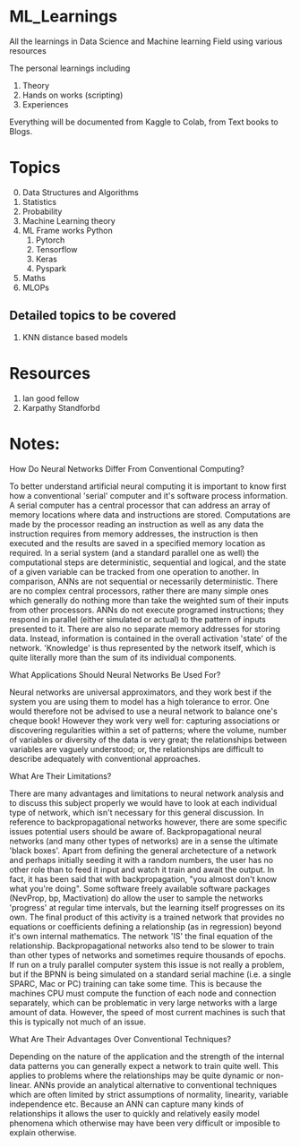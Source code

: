 # ML_Learnings
All the learnings in Data Science and Machine learning Field using various resources 

The personal learnings including
1. Theory
2. Hands on works (scripting)
3. Experiences

Everything will be documented from Kaggle to Colab, from Text books to Blogs.
# Topics
0. Data Structures and Algorithms
1. Statistics
2. Probability
3. Machine Learning theory
4. ML Frame works Python
    1. Pytorch
    2. Tensorflow
    3. Keras
    4. Pyspark
5. Maths
6. MLOPs

## Detailed topics to be covered
1.  KNN distance based models

# Resources
1. Ian good fellow
2. Karpathy Standforbd

# Notes:
How Do Neural Networks Differ From Conventional Computing?

To better understand artificial neural computing it is important to know first how a conventional 'serial' computer and it's software process information. A serial computer has a central processor that can address an array of memory locations where data and instructions are stored. Computations are made by the processor reading an instruction as well as any data the instruction requires from memory addresses, the instruction is then executed and the results are saved in a specified memory location as required. In a serial system (and a standard parallel one as well) the computational steps are deterministic, sequential and logical, and the state of a given variable can be tracked from one operation to another.
In comparison, ANNs are not sequential or necessarily deterministic. There are no complex central processors, rather there are many simple ones which generally do nothing more than take the weighted sum of their inputs from other processors. ANNs do not execute programed instructions; they respond in parallel (either simulated or actual) to the pattern of inputs presented to it. There are also no separate memory addresses for storing data. Instead, information is contained in the overall activation 'state' of the network. 'Knowledge' is thus represented by the network itself, which is quite literally more than the sum of its individual components.


What Applications Should Neural Networks Be Used For?

Neural networks are universal approximators, and they work best if the system you are using them to model has a high tolerance to error. One would therefore not be advised to use a neural network to balance one's cheque book! However they work very well for:
capturing associations or discovering regularities within a set of patterns;
where the volume, number of variables or diversity of the data is very great;
the relationships between variables are vaguely understood; or,
the relationships are difficult to describe adequately with conventional approaches.


What Are Their Limitations?

There are many advantages and limitations to neural network analysis and to discuss this subject properly we would have to look at each individual type of network, which isn't necessary for this general discussion. In reference to backpropagational networks however, there are some specific issues potential users should be aware of.
Backpropagational neural networks (and many other types of networks) are in a sense the ultimate 'black boxes'. Apart from defining the general archetecture of a network and perhaps initially seeding it with a random numbers, the user has no other role than to feed it input and watch it train and await the output. In fact, it has been said that with backpropagation, "you almost don't know what you're doing". Some software freely available software packages (NevProp, bp, Mactivation) do allow the user to sample the networks 'progress' at regular time intervals, but the learning itself progresses on its own. The final product of this activity is a trained network that provides no equations or coefficients defining a relationship (as in regression) beyond it's own internal mathematics. The network 'IS' the final equation of the relationship.
Backpropagational networks also tend to be slower to train than other types of networks and sometimes require thousands of epochs. If run on a truly parallel computer system this issue is not really a problem, but if the BPNN is being simulated on a standard serial machine (i.e. a single SPARC, Mac or PC) training can take some time. This is because the machines CPU must compute the function of each node and connection separately, which can be problematic in very large networks with a large amount of data. However, the speed of most current machines is such that this is typically not much of an issue.


What Are Their Advantages Over Conventional Techniques?

Depending on the nature of the application and the strength of the internal data patterns you can generally expect a network to train quite well. This applies to problems where the relationships may be quite dynamic or non-linear. ANNs provide an analytical alternative to conventional techniques which are often limited by strict assumptions of normality, linearity, variable independence etc. Because an ANN can capture many kinds of relationships it allows the user to quickly and relatively easily model phenomena which otherwise may have been very difficult or imposible to explain otherwise.
